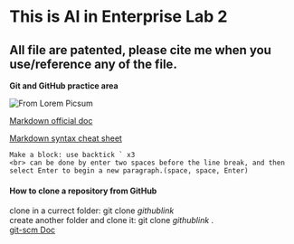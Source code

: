 # This is AI in Enterprise Lab 2
## All file are patented, please cite me when you use/reference any of the file.

**Git and GitHub practice area**  

![From Lorem Picsum](https://picsum.photos/200)  

[Markdown official doc](https://docs.github.com/en/get-started/writing-on-github/getting-started-with-writing-and-formatting-on-github/basic-writing-and-formatting-syntax)  

[Markdown syntax cheat sheet](https://enterprise.github.com/downloads/en/markdown-cheatsheet.pdf)

```
Make a block: use backtick ` x3  
<br> can be done by enter two spaces before the line break, and then select Enter to begin a new paragraph.(space, space, Enter)
```  

#### How to clone a repository from GitHub
clone in a currect folder: git clone *githublink*  
create another folder and clone it: git clone *githublink* .  
[git-scm Doc](https://git-scm.com/book/en/v2/Git-Basics-Getting-a-Git-Repository)




